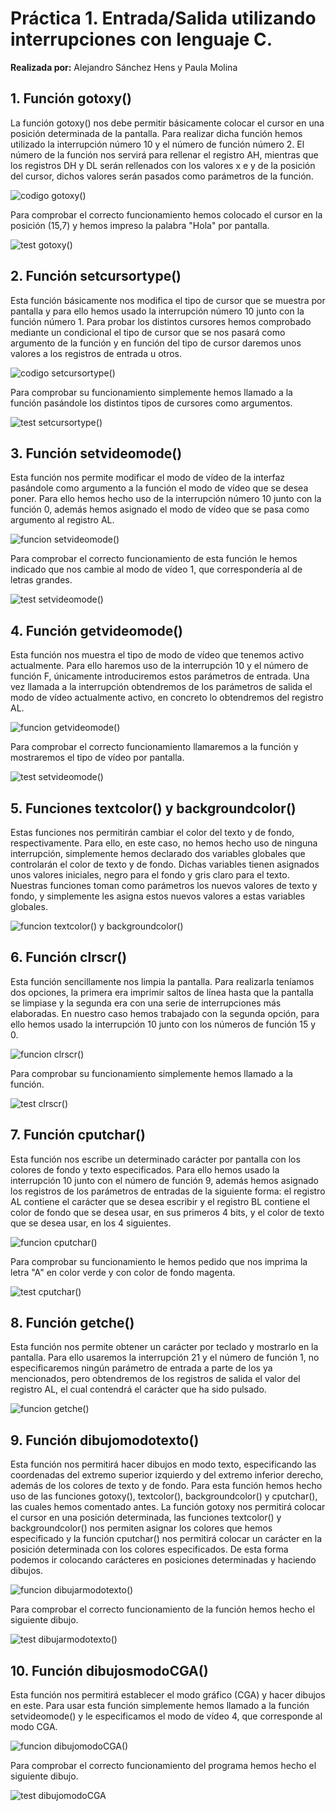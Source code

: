 # Práctica 1. Entrada/Salida utilizando interrupciones con lenguaje C.

**Realizada por:** Alejandro Sánchez Hens y Paula Molina 

## 1. Función gotoxy()

La función gotoxy() nos debe permitir básicamente colocar el cursor en una posición determinada de la pantalla. Para realizar dicha función hemos utilizado la interrupción número 10 y el número de función número 2. El número de la función nos servirá para rellenar el registro AH, mientras que los registros DH y DL serán rellenados con los valores x e y de la posición del cursor, dichos valores serán pasados como parámetros de la función.

![codigo gotoxy()](https://github.com/AlexHens/PDIH/blob/main/practica1/images/gotoxy.png)

Para comprobar el correcto funcionamiento hemos colocado el cursor en la posición (15,7) y hemos impreso la palabra "Hola" por pantalla.

![test gotoxy()](https://github.com/AlexHens/PDIH/blob/main/practica1/images/gotoxy_test.png)

## 2. Función setcursortype()

Esta función básicamente nos modifica el tipo de cursor que se muestra por pantalla y para ello hemos usado la interrupción número 10 junto con la función número 1. Para probar los distintos cursores hemos comprobado mediante un condicional el tipo de cursor que se nos pasará como argumento de la función y en función del tipo de cursor daremos unos valores a los registros de entrada u otros.

![codigo setcursortype()](https://github.com/AlexHens/PDIH/blob/main/practica1/images/setcursortype.png)

Para comprobar su funcionamiento simplemente hemos llamado a la función pasándole los distintos tipos de cursores como argumentos.

![test setcursortype()](https://github.com/AlexHens/PDIH/blob/main/practica1/images/setcursortype_test.png)

## 3. Función setvideomode()

Esta función nos permite modificar el modo de vídeo de la interfaz pasándole como argumento a la función el modo de vídeo que se desea poner. Para ello hemos hecho uso de la interrupción número 10 junto con la función 0, además hemos asignado el modo de vídeo que se pasa como argumento al registro AL.

![funcion setvideomode()](https://github.com/AlexHens/PDIH/blob/main/practica1/images/setvideomode.png)

Para comprobar el correcto funcionamiento de esta función le hemos indicado que nos cambie al modo de vídeo 1, que correspondería al de letras grandes.

![test setvideomode()](https://github.com/AlexHens/PDIH/blob/main/practica1/images/setvideomode_test.png)

## 4. Función getvideomode()

Esta función nos muestra el tipo de modo de vídeo que tenemos activo actualmente. Para ello haremos uso de la interrupción 10 y el número de función F, únicamente introduciremos estos parámetros de entrada. Una vez llamada a la interrupción obtendremos de los parámetros de salida el modo de vídeo actualmente activo, en concreto lo obtendremos del registro AL.

![funcion getvideomode()](https://github.com/AlexHens/PDIH/blob/main/practica1/images/getvideomode.png)

Para comprobar el correcto funcionamiento llamaremos a la función y mostraremos el tipo de vídeo por pantalla.

![test setvideomode()](https://github.com/AlexHens/PDIH/blob/main/practica1/images/setvideomode_test.png)

## 5. Funciones textcolor() y backgroundcolor()

Estas funciones nos permitirán cambiar el color del texto y de fondo, respectivamente. Para ello, en este caso, no hemos hecho uso de ninguna interrupción, simplemente hemos declarado dos variables globales que controlarán el color de texto y de fondo. Dichas variables tienen asignados unos valores iniciales, negro para el fondo y gris claro para el texto. Nuestras funciones toman como parámetros los nuevos valores de texto y fondo, y simplemente les asigna estos nuevos valores a estas variables globales.

![funcion textcolor() y backgroundcolor()](https://github.com/AlexHens/PDIH/blob/main/practica1/images/textcolor_backgroundcolor.png)

## 6. Función clrscr()

Esta función sencillamente nos limpia la pantalla. Para realizarla teníamos dos opciones, la primera era imprimir saltos de línea hasta que la pantalla se limpiase y la segunda era con una serie de interrupciones más elaboradas. En nuestro caso hemos trabajado con la segunda opción, para ello hemos usado la interrupción 10 junto con los números de función 15 y 0.

![funcion clrscr()](https://github.com/AlexHens/PDIH/blob/main/practica1/images/clrscr.png)

Para comprobar su funcionamiento simplemente hemos llamado a la función.

![test clrscr()](https://github.com/AlexHens/PDIH/blob/main/practica1/images/clrscr_test.png)

## 7. Función cputchar()

Esta función nos escribe un determinado carácter por pantalla con los colores de fondo y texto especificados. Para ello hemos usado la interrupción 10 junto con el número de función 9, además hemos asignado los registros de los parámetros de entradas de la siguiente forma: el registro AL contiene el carácter que se desea escribir y el registro BL contiene el color de fondo que se desea usar, en sus primeros 4 bits, y el color de texto que se desea usar, en los 4 siguientes.

![funcion cputchar()](https://github.com/AlexHens/PDIH/blob/main/practica1/images/cputchar.png)

Para comprobar su funcionamiento le hemos pedido que nos imprima la letra "A" en color verde y con color de fondo magenta.

![test cputchar()](https://github.com/AlexHens/PDIH/blob/main/practica1/images/cputchar_test.png)

## 8. Función getche()

Esta función nos permite obtener un carácter por teclado y mostrarlo en la pantalla. Para ello usaremos la interrupción 21 y el número de función 1, no especificaremos ningún parámetro de entrada a parte de los ya mencionados, pero obtendremos de los registros de salida el valor del registro AL, el cual contendrá el carácter que ha sido pulsado.

![funcion getche()](https://github.com/AlexHens/PDIH/blob/main/practica1/images/getche.png)

## 9. Función dibujomodotexto()

Esta función nos permitirá hacer dibujos en modo texto, especificando las coordenadas del extremo superior izquierdo y del extremo inferior derecho, además de los colores de texto y de fondo. Para esta función hemos hecho uso de las funciones gotoxy(), textcolor(), backgroundcolor() y cputchar(), las cuales hemos comentado antes. La función gotoxy nos permitirá colocar el cursor en una posición determinada, las funciones textcolor() y backgroundcolor() nos permiten asignar los colores que hemos especificado y la función cputchar() nos permitirá colocar un carácter en la posición determinada con los colores especificados. De esta forma podemos ir colocando carácteres en posiciones determinadas y haciendo dibujos.

![funcion dibujarmodotexto()](https://github.com/AlexHens/PDIH/blob/main/practica1/images/dibujarmodotexto.png)

Para comprobar el correcto funcionamiento de la función hemos hecho el siguiente dibujo.

![test dibujarmodotexto()](https://github.com/AlexHens/PDIH/blob/main/practica1/images/test_dibujomodotexto.png)

## 10. Función dibujosmodoCGA()

Esta función nos permitirá establecer el modo gráfico (CGA) y hacer dibujos en este. Para usar esta función simplemente hemos llamado a la función setvideomode() y le especificamos el modo de vídeo 4, que corresponde al modo CGA.

![funcion dibujomodoCGA()](https://github.com/AlexHens/PDIH/blob/main/practica1/images/dibujomodoCGA.png)

Para comprobar el correcto funcionamiento del programa hemos hecho el siguiente dibujo.

![test dibujomodoCGA](https://github.com/AlexHens/PDIH/blob/main/practica1/images/test_dibujomodoCGA.png)


